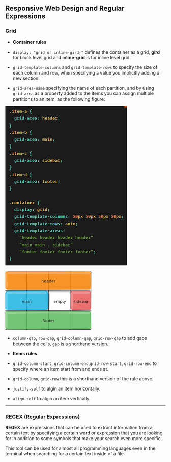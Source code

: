 ##  Responsive Web Design and Regular Expressions

### Grid

* **Container rules**

* `display: "grid or inline-gird;"` defines the container as a grid, **gird** for block level grid and **inline-grid** is for inline level grid.

* `grid-template-columns` and `grid-template-rows` to specify the size of each column and row, when specifying a value you implicitly adding a new section.

* `grid-area-name` specifying the name of each partition, and by using `grid-area` as a property added to the items you can assign multiple partitions to an item, as the following figure:

![gird area name](img/1.PNG)

![grid are name result](img/2.PNG)

* `column-gap`, `row-gap`, `grid-column-gap`, `grid-row-gap` to add gaps between the cells, `gap` is a shorthand version.


* **Items rules**

* `grid-column-start`, `grid-column-end`,`grid-row-start`, `grid-row-end` to specify where an item start from and ends at.

* `grid-column`, `grid-row` this is a shorthand version of the rule above.

* `justify-self` to algin an item horizontally.

* `align-self` to algin an item vertically.

***

### REGEX (Regular Expressions)

**REGEX** are expressions that can be used to extract information from a certain text by specifying a certain word or expression that you are looking for in addition to some symbols that make your search even more specific. 

This tool can be used for almost all programming languages even in the terminal when searching for a certain text inside of a file.
